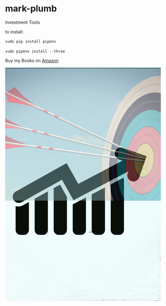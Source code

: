 # mark-plumb
Investment Tools

to install:

    sudo pip install pipenv
  
    sudo pipenv install --three
  

Buy my Books on [Amazon](https://amazon.com/author/smithja)

![](BookCover.png)
